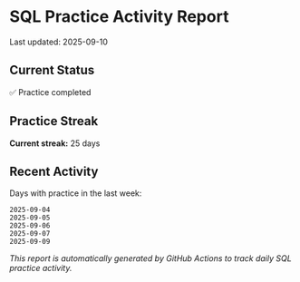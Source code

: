 # SQL Practice Activity Report

Last updated: 2025-09-10

## Current Status

✅ Practice completed

## Practice Streak

**Current streak:** 25 days

## Recent Activity

Days with practice in the last week:

```
2025-09-04
2025-09-05
2025-09-06
2025-09-07
2025-09-09
```

*This report is automatically generated by GitHub Actions to track daily SQL practice activity.*
